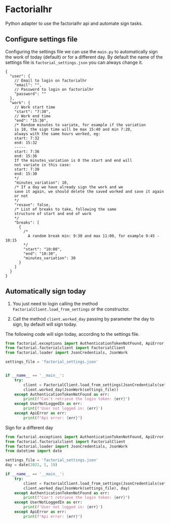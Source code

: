 # Factorialhr
Python adapter to use the factorialhr api and automate
sign tasks.

## Configure settings file
Configuring the settings file we can use the `main.py`
to automatically sign the work of today (default) 
or for a different day.
By default the name of the settings file is
`factorial_settings.json` you can always change it.
```json5
{
  "user": {
    // Email to login on factorialhr
    "email": "",
    // Password to login on factorialhr
    "password": ""
  },
  "work": {
    // Work start time
    "start": "7:30",
    // Work end time
    "end": "15:30",
    /* Random minutes to variate, for example if the variation
    is 10, the sign time will be max 15:40 and min 7:20,
    always with the same hours worked, eg:
    start: 7:32
    end: 15:32
    -----
    start: 7:36
    end: 15:36
    If the minutes_variation is 0 the start and end will
    not variate in this case:
    start: 7:30
    end: 15:30
    */
    "minutes_variation": 10,
    /* If a day we have already sign the work and we
    save it again, we should delete the saved worked and save it again
    or not
    */
    "resave": false,
    /* List of breaks to take, following the same
    structure of start and end of work
    */
    "breaks": [
      {
        /*
          A random break min: 9:30 and max 11:00, for example 9:45 - 10:15
        */
        "start": "10:00",
        "end": "10:30",
        "minutes_variation": 30
      }
    ]
  }
}
```

## Automatically sign today
1. You just need to login calling the method
`FactorialClient.load_from_settings` or the
constructor.

2. Call the method `client.worked_day` passing by
parameter the day to sign, by default will sign today.

The following code will sign today, according to the
settings file.

```python
from factorial.exceptions import AuthenticationTokenNotFound, ApiError, UserNotLoggedIn
from factorial.factorialclient import FactorialClient
from factorial.loader import JsonCredentials, JsonWork

settings_file = 'factorial_settings.json'


if __name__ == '__main__':
    try:
        client = FactorialClient.load_from_settings(JsonCredentials(settings_file))
        client.worked_day(JsonWork(settings_file))
    except AuthenticationTokenNotFound as err:
        print(f"Can't retrieve the login token: {err}")
    except UserNotLoggedIn as err:
        print(f'User not logged in: {err}')
    except ApiError as err:
        print(f"Api error: {err}")

```

Sign for a different day

```python
from factorial.exceptions import AuthenticationTokenNotFound, ApiError, UserNotLoggedIn
from factorial.factorialclient import FactorialClient
from factorial.loader import JsonCredentials, JsonWork
from datetime import date

settings_file = 'factorial_settings.json'
day = date(2021, 1, 19)

if __name__ == '__main__':
    try:
        client = FactorialClient.load_from_settings(JsonCredentials(settings_file))
        client.worked_day(JsonWork(settings_file), day)
    except AuthenticationTokenNotFound as err:
        print(f"Can't retrieve the login token: {err}")
    except UserNotLoggedIn as err:
        print(f'User not logged in: {err}')
    except ApiError as err:
        print(f"Api error: {err}")

```